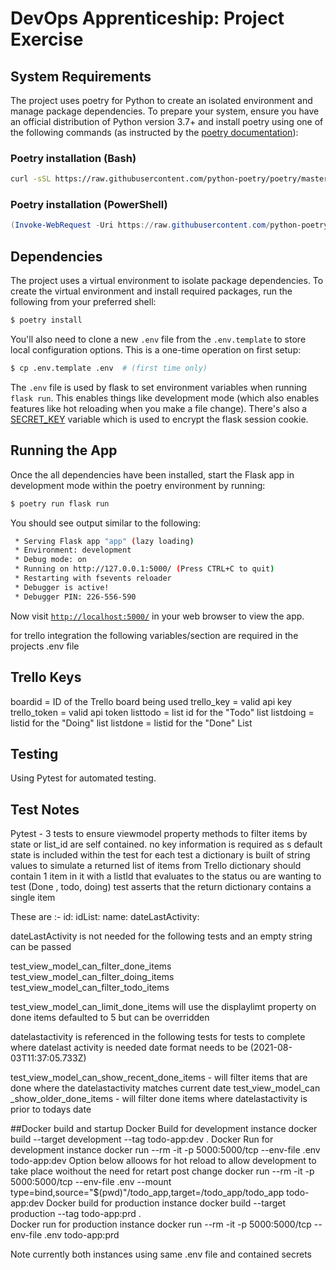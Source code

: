 # DevOps Apprenticeship: Project Exercise

## System Requirements

The project uses poetry for Python to create an isolated environment and manage package dependencies. To prepare your system, ensure you have an official distribution of Python version 3.7+ and install poetry using one of the following commands (as instructed by the [poetry documentation](https://python-poetry.org/docs/#system-requirements)):

### Poetry installation (Bash)

```bash
curl -sSL https://raw.githubusercontent.com/python-poetry/poetry/master/get-poetry.py | python
```

### Poetry installation (PowerShell)

```powershell
(Invoke-WebRequest -Uri https://raw.githubusercontent.com/python-poetry/poetry/master/get-poetry.py -UseBasicParsing).Content | python
```

## Dependencies

The project uses a virtual environment to isolate package dependencies. To create the virtual environment and install required packages, run the following from your preferred shell:

```bash
$ poetry install
```

You'll also need to clone a new `.env` file from the `.env.template` to store local configuration options. This is a one-time operation on first setup:

```bash
$ cp .env.template .env  # (first time only)
```

The `.env` file is used by flask to set environment variables when running `flask run`. This enables things like development mode (which also enables features like hot reloading when you make a file change). There's also a [SECRET_KEY](https://flask.palletsprojects.com/en/1.1.x/config/#SECRET_KEY) variable which is used to encrypt the flask session cookie.

## Running the App

Once the all dependencies have been installed, start the Flask app in development mode within the poetry environment by running:
```bash
$ poetry run flask run
```

You should see output similar to the following:
```bash
 * Serving Flask app "app" (lazy loading)
 * Environment: development
 * Debug mode: on
 * Running on http://127.0.0.1:5000/ (Press CTRL+C to quit)
 * Restarting with fsevents reloader
 * Debugger is active!
 * Debugger PIN: 226-556-590
```
Now visit [`http://localhost:5000/`](http://localhost:5000/) in your web browser to view the app.

for trello integration 
the following variables/section  are required in the projects .env file

## Trello Keys
boardid = ID of the Trello board being used
trello_key = valid api key
trello_token = valid api token
listtodo = list id for the "Todo" list
listdoing = listid for the "Doing" list
listdone = listid for the "Done" List

## Testing
Using Pytest for automated testing.


## Test Notes
Pytest  - 3 tests to ensure viewmodel property methods to filter items by 
state or list_id are self contained. no key information is required as s default
state is included within the test
for each test a dictionary is built of string values to simulate a returned list of items from Trello
dictionary should contain 1 item in it with a listId that evaluates to the status ou are wanting to test (Done , todo, doing)
test asserts that the return dictionary contains a single item

These are :-
    id: 
    idList: 
    name: 
    dateLastActivity:

dateLastActivity is not needed for the following tests and an empty string can be passed

test_view_model_can_filter_done_items
test_view_model_can_filter_doing_items
test_view_model_can_filter_todo_items

test_view_model_can_limit_done_items will use the displaylimt property on done items defaulted to 5 but can be overridden

datelastactivity is referenced in the following tests
for tests to complete where datelast activity is needed date format needs to be (2021-08-03T11:37:05.733Z)

test_view_model_can_show_recent_done_items - will filter items that are done where the datelastactivity matches current date
test_view_model_can _show_older_done_items - will filter done items where datelastactivity is prior to todays date

##Docker build and startup
Docker Build for development instance
    docker build --target development --tag todo-app:dev .
Docker Run for development instance
    docker run --rm -it -p 5000:5000/tcp --env-file .env todo-app:dev
Option below alloows for hot reload to allow development to take place woithout the need for retart post change
    docker run --rm -it -p 5000:5000/tcp --env-file .env --mount type=bind,source="$(pwd)"/todo_app,target=/todo_app/todo_app todo-app:dev 
Docker build for production instance
    docker build --target production --tag todo-app:prd .    
Docker run for production instance
    docker run --rm -it -p 5000:5000/tcp --env-file .env todo-app:prd
    
Note currently both instances using same .env file and contained secrets
